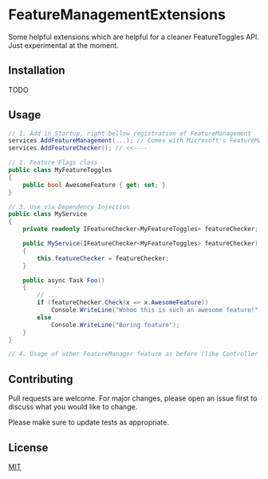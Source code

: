 # FeatureManagementExtensions

Some helpful extensions which are helpful for a cleaner FeatureToggles API. Just experimental at the moment.

## Installation

TODO

## Usage

```csharp
// 1. Add in Startup, right bellow registration of FeatureManagement
services.AddFeatureManagement(...); // Comes with Microsoft's FeatureManagement
services.AddFeatureChecker(); // <<----

// 2. Feature Flags class
public class MyFeatureToggles
{
    public bool AwesomeFeature { get; set; }
}

// 3. Use via Dependency Injection
public class MyService
{
    private readonly IFeatureChecker<MyFeatureToggles> featureChecker;

    public MyService(IFeatureChecker<MyFeatureToggles> featureChecker) 
    {
        this.featureChecker = featureChecker;
    }

    public async Task Foo()
    {
        // ...
        if (featureChecker.Check(x => x.AwesomeFeature))
            Console.WriteLine("Wohoo this is such an awesome feature!")
        else
            Console.WriteLine("Boring feature");
    }
}

// 4. Usage of other FeatureManager feature as before (like Controller Action Attributes or MVC Tag Helpers).
```


## Contributing

Pull requests are welcome. For major changes, please open an issue first to discuss what you would like to change.

Please make sure to update tests as appropriate.

## License

[MIT](https://choosealicense.com/licenses/mit/)